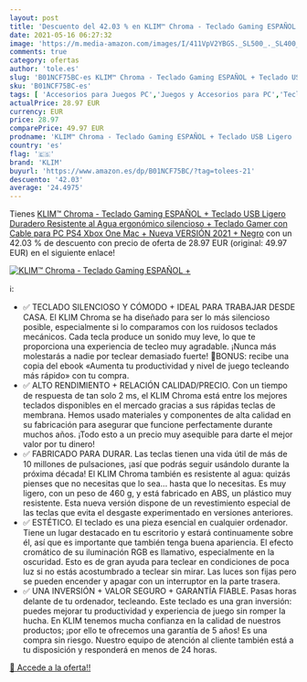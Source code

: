 ```yaml
---
layout: post
title: 'Descuento del 42.03 % en KLIM™ Chroma - Teclado Gaming ESPAÑOL + '
date: 2021-05-16 06:27:32
image: 'https://m.media-amazon.com/images/I/411VpV2YBGS._SL500_._SL400_.jpg'
comments: true
category: ofertas
author: 'tole.es'
slug: 'B01NCF75BC-es KLIM™ Chroma - Teclado Gaming ESPAÑOL + Teclado USB Ligero...'
sku: 'B01NCF75BC-es'
tags: [ 'Accesorios para Juegos PC','Juegos y Accesorios para PC','Teclados para gamers para PC','Videojuegos','klim','ps4','xbox', ]
actualPrice: 28.97 EUR
currency: EUR
price: 28.97
comparePrice: 49.97 EUR
prodname: 'KLIM™ Chroma - Teclado Gaming ESPAÑOL + Teclado USB Ligero  Duradero  Resistente al Agua  ergonómico  silencioso + Teclado Gamer con Cable para PC PS4 Xbox One Mac + Nueva VERSIÓN 2021 + Negro'
country: 'es'
flag: '🇪🇸'
brand: 'KLIM'
buyurl: 'https://www.amazon.es/dp/B01NCF75BC/?tag=tolees-21'
descuento: '42.03'
average: '24.4975'
---
```


Tienes [KLIM™ Chroma - Teclado Gaming ESPAÑOL + Teclado USB Ligero  Duradero  Resistente al Agua  ergonómico  silencioso + Teclado Gamer con Cable para PC PS4 Xbox One Mac + Nueva VERSIÓN 2021 + Negro](https://www.amazon.es/dp/B01NCF75BC/?tag=tolees-21) con un 42.03 % de descuento con precio de oferta de 28.97 EUR (original: 49.97 EUR) en el siguiente enlace!

[![KLIM™ Chroma - Teclado Gaming ESPAÑOL + ](https://m.media-amazon.com/images/I/411VpV2YBGS._SL500_._SL400_.jpg)](https://www.amazon.es/dp/B01NCF75BC/?tag=tolees-21)

ℹ️:

- ✅ TECLADO SILENCIOSO Y CÓMODO + IDEAL PARA TRABAJAR DESDE CASA. El KLIM Chroma se ha diseñado para ser lo más silencioso posible, especialmente si lo comparamos con los ruidosos teclados mecánicos. Cada tecla produce un sonido muy leve, lo que te proporciona una experiencia de tecleo muy agradable. ¡Nunca más molestarás a nadie por teclear demasiado fuerte! 📘BONUS: recibe una copia del ebook «Aumenta tu productividad y nivel de juego tecleando más rápido» con tu compra.
- ✅ ALTO RENDIMIENTO + RELACIÓN CALIDAD/PRECIO. Con un tiempo de respuesta de tan solo 2 ms, el KLIM Chroma está entre los mejores teclados disponibles en el mercado gracias a sus rápidas teclas de membrana. Hemos usado materiales y componentes de alta calidad en su fabricación para asegurar que funcione perfectamente durante muchos años. ¡Todo esto a un precio muy asequible para darte el mejor valor por tu dinero!
- ✅ FABRICADO PARA DURAR. Las teclas tienen una vida útil de más de 10 millones de pulsaciones, ¡así que podrás seguir usándolo durante la próxima década! El KLIM Chroma también es resistente al agua: quizás pienses que no necesitas que lo sea... hasta que lo necesitas. Es muy ligero, con un peso de 460 g, y está fabricado en ABS, un plástico muy resistente. Esta nueva versión dispone de un revestimiento especial de las teclas que evita el desgaste experimentado en versiones anteriores.
- ✅ ESTÉTICO. El teclado es una pieza esencial en cualquier ordenador. Tiene un lugar destacado en tu escritorio y estará continuamente sobre él, así que es importante que también tenga buena apariencia. El efecto cromático de su iluminación RGB es llamativo, especialmente en la oscuridad. Esto es de gran ayuda para teclear en condiciones de poca luz si no estás acostumbrado a teclear sin mirar. Las luces son fijas pero se pueden encender y apagar con un interruptor en la parte trasera.
- ✅ UNA INVERSIÓN + VALOR SEGURO + GARANTÍA FIABLE. Pasas horas delante de tu ordenador, tecleando. Este teclado es una gran inversión: puedes mejorar tu productividad y experiencia de juego sin romper la hucha. En KLIM tenemos mucha confianza en la calidad de nuestros productos; ¡por ello te ofrecemos una garantía de 5 años! Es una compra sin riesgo. Nuestro equipo de atención al cliente también está a tu disposición y responderá en menos de 24 horas.

[🛒 Accede a la oferta!!](https://www.amazon.es/dp/B01NCF75BC/?tag=tolees-21)
